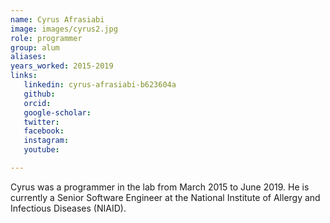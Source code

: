 ```yaml
---
name: Cyrus Afrasiabi
image: images/cyrus2.jpg
role: programmer
group: alum
aliases:
years_worked: 2015-2019
links:
   linkedin: cyrus-afrasiabi-b623604a
   github:
   orcid: 
   google-scholar:
   twitter:
   facebook:
   instagram: 
   youtube:

---
```


Cyrus was a programmer in the lab from March 2015 to June 2019. He is currently a Senior Software Engineer at the National Institute of Allergy and Infectious Diseases (NIAID).
